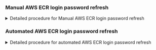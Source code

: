 
### Manual AWS ECR login password refresh
<details>
<summary>Detailed procedure for Manual AWS ECR login password refresh</summary>
1. Once the script is executed, it will pull the latest Sigrid images from the AWS ECR registry.
The script uses the AWS CLI to get a login password for the ECR registry and then logs in to the registry using Docker. 
After that, it pulls the specified images with the given version:

```bash
SIGRID_DOWNLOAD_REGION=eu-central-1
VERSION=1.0.20250603 # Replace with the desired version
SIGRID_DOWNLOAD_REGISTRY=5012345678901.dkr.ecr.${SIGRID_DOWNLOAD_REGION}.amazonaws.com
export AWS_ACCESS_KEY_ID="provided by SIG"
export AWS_SECRET_ACCESS_KEY="provided by SIG"
AWS_STDERR_FILE="/tmp/.aws-ecr-get-login-stderr"
PASSWORD=$(aws ecr get-login-password --region $SIGRID_DOWNLOAD_REGION)
echo $PASSWORD | docker login --username AWS --password-stdin $SIGRID_DOWNLOAD_REGISTRY 2> $AWS_STDERR_FILE > /dev/null
IMAGES=(
  softwareimprovementgroup/ai-explanation-service
  softwareimprovementgroup/auth-api-db-migration
  softwareimprovementgroup/auth-api
  softwareimprovementgroup/quality-model-service
  softwareimprovementgroup/sigrid-api-db-migration
  softwareimprovementgroup/sigrid-api
  softwareimprovementgroup/sigrid-frontend
  softwareimprovementgroup/sigrid-multi-analyzer
  softwareimprovementgroup/sigrid-multi-importer
)
for IMAGE in "${IMAGES[@]}"; do
  docker pull $SIGRID_DOWNLOAD_REGISTRY/$IMAGE:$VERSION
done
```
</details>

### Automated AWS ECR login password refresh
<details>
<summary>Detailed procedure for automated AWS ECR login password refresh</summary>
AWS ECR passwords expire after 12 hours. Therefore, a scheduled refresh can be implemented for Sigrid On-Premises deployments. This approach automatically refreshes the ECR registry password to maintain continuous access to container images. Note: this is only required when no internal container registry (cache) is used, or to automate the refreshing of images in your internal container registry.
Prerequisites
- An AWS IAM user with ECR access permissions, SIG will provided that.
- Access credentials for this user stored in a Kubernetes secret
- Kubernetes cluster with RBAC enabled
- AWS CLI version 2.x

The ECR key rotation system serves to:

1. Generate temporary ECR authentication tokens periodically
2. Create Kubernetes image pull secrets with these tokens
3. Ensure continuous access to AWS ECR container repositories

The ECR key rotation solution consists of several Kubernetes resources:

| Resource | Purpose |
| -------- | ------- |
| ServiceAccount | Provides identity to the CronJob |
| Role | Defines permissions for secret management |
| RoleBinding | Associates the Role with the ServiceAccount |
| ConfigMap | Contains the key rotation script |
| CronJob | Executes the key rotation script on a schedule |

<img src="../images/onpremise-ecr-access-key-rotation.png" width="80%" />


1. Service Account (ecr-key-rotation-sa.yaml)
Creates a Kubernetes identity for the CronJob:
```yaml
apiVersion: v1
kind: ServiceAccount
metadata:
  name: ecr-key-rotation-sa
  namespace: {{ .Release.Namespace }} # namespace where sigrid onprem is/will be deployed.
```

2. Role (ecr-key-rotation-role.yaml)
Defines permissions to manage secrets and jobs:
```yaml
apiVersion: rbac.authorization.k8s.io/v1
kind: Role
rules:
  - apiGroups: [""]
    resources: ["secrets"]
    verbs: ["get", "list", "create", "delete"]
  - apiGroups: ["batch"]
    resources: ["jobs"]
    verbs: ["get", "list", "watch", "create", "update", "patch", "delete"]
```

3. RoleBinding (ecr-key-rotation-role-binding.yaml)
Links the Role to the ServiceAccount:
```yaml
apiVersion: rbac.authorization.k8s.io/v1
kind: RoleBinding
subjects:
  - kind: ServiceAccount
    name: ecr-key-rotation-sa
roleRef:
  kind: Role
  name: eks-sigrid-onprem-ecr-key-rotation-role
```

4. ConfigMap (ecr-key-rotation-configmap.yaml)
Contains the shell script(rotate_ecr_keys.sh) that performs the ECR key rotation process:
  - Gets a temporary ECR authentication token
  - Creates a Docker config JSON
  - Creates/updates a Kubernetes secret containing this config
```yaml
apiVersion: v1
kind: ConfigMap
data:
  rotate_ecr_keys.sh: |-
    # Configuration
    # Sets up variables for Kubernetes API interaction
    # Uses the Kubernetes service account token for authentication
    # Reads namespace from the service account mount
    K8S_SECRET_NAME=ecr-image-pull-secret
    APISERVER=https://kubernetes.default.svc
    SERVICEACCOUNT=/var/run/secrets/kubernetes.io/serviceaccount
    NAMESPACE=$(cat ${SERVICEACCOUNT}/namespace)
    TOKEN=$(cat ${SERVICEACCOUNT}/token)
    CACERT=${SERVICEACCOUNT}/ca.crt
    # Uses AWS CLI to retrieve an ECR authentication token
    # The token is valid for 12 hours from generation
    # Combines "AWS:" with the password and base64 encodes it (Docker authentication format)
    PASSWORD=$(aws ecr get-login-password --region $SIGRID_DOWNLOAD_REGION)
    BASE64_ENCODED_CREDENTIALS=$(echo -n "AWS:${PASSWORD}" | base64 | tr -d '\n')
    # Creates a JSON definition for a Kubernetes secret
    # The secret is of type kubernetes.io/dockerconfigjson (special type for Docker registry credentials)
    # The value of .dockerconfigjson is a base64-encoded Docker config JSON
    # The format matches Docker's config.json structure with registry auth credentials
    cat >/tmp/create_secret.json <<EOT
    { "apiVersion": "v1",
      "kind": "Secret",
      "metadata": {
        "name": "${K8S_SECRET_NAME}"
      },
      "type": "kubernetes.io/dockerconfigjson",
      "data": {
        ".dockerconfigjson": "$(echo -n "{\"auths\":{\"$SIGRID_DOWNLOAD_REGISTRY\":{\"auth\":\"$BASE64_ENCODED_CREDENTIALS\"}}}" | base64 | tr -d '\n')"
      }
    }
    EOT
    # Uses curl to directly interact with the Kubernetes API
    # First deletes the existing secret (if present)
    # Creates a new secret with fresh credentials
    # Uses the service account token for authentication
    # Uses the CA certificate to validate the API server's identity
    echo "Deleting old secret..."
    curl -s --cacert ${CACERT} --header "Authorization: Bearer ${TOKEN}" "${APISERVER}/api/v1/namespaces/${NAMESPACE}/secrets/${K8S_SECRET_NAME}" -X DELETE
    echo "Creating new secret..."
    curl -s --cacert ${CACERT} --header "Authorization: Bearer ${TOKEN}" "${APISERVER}/api/v1/namespaces/${NAMESPACE}/secrets" -X POST -d @/tmp/create_secret.json -H 'Content-Type: application/json'
```
#### Important Technical Details:
  - Double Base64 Encoding: The script base64-encodes the entire Docker config JSON, which already contains a base64-encoded auth string.
  - Direct API Interaction: Uses curl instead of kubectl, allowing it to run without kubectl installed.
  - In-Cluster Authentication: Uses the service account token and CA certificate for secure API interaction.

5. CronJob (ecr-key-rotation-cronjob.yaml)
The CronJob resource schedules and executes the key rotation process:
```yaml
apiVersion: batch/v1
kind: CronJob
metadata:
  name: ecr-key-rotation
  namespace: {{ .Release.Namespace }} # namespace where sigrid onprem is/will be deployed.
spec:
  schedule: "0 */11 * * *"  # At 0 minute past every 11th hour, because token is valid for 12h.
  concurrencyPolicy: Forbid
  failedJobsHistoryLimit: 3
  successfulJobsHistoryLimit: 3
  jobTemplate:
    spec:
      template:
        spec:
          serviceAccountName: ecr-key-rotation-sa
          restartPolicy: OnFailure
          containers:
            - name: ecr-key-rotation
              image: public.ecr.aws/aws-cli/aws-cli:2.24.6  # Using AWS CLI image as base
              imagePullPolicy: IfNotPresent
              env:
                - name: SIGRID_DOWNLOAD_REGISTRY
                  value: 571600876202.dkr.ecr.eu-central-1.amazonaws.com
                - name: SIGRID_DOWNLOAD_REGION
                  value: eu-central-1
                - name: AWS_ACCESS_KEY_ID
                  valueFrom:
                    secretKeyRef:
                      name: # Kubernetes secret name where access key id is stored
                      key: AWS_ACCESS_KEY_ID
                - name: AWS_SECRET_ACCESS_KEY
                  valueFrom:
                    secretKeyRef:
                      name: # Kubernetes secret name where secret access key is stored
                      key: AWS_SECRET_ACCESS_KEY
              command:
                - /bin/sh
                - -c
                - date; /app/rotate_ecr_keys.sh
              resources:
                requests:
                  cpu: 100m
                  memory: 128Mi
                limits:
                  memory: 128Mi
              volumeMounts:
                - name: script
                  mountPath: /app
          volumes:
            - name: script
              configMap:
                name: ecr-key-rotation-script
                defaultMode: 0555
```
6. Store AWS Credentials in Kubernetes
Create a Kubernetes secret with the IAM user's credentials:
```yaml
apiVersion: v1
kind: Secret
metadata:
  name: sig-customer-access-secret
  namespace: {{ .Release.Namespace }} # namespace where sigrid onprem is/will be deployed.
type: Opaque
data:
  AWS_ACCESS_KEY_ID: #provided by SIG
  AWS_SECRET_ACCESS_KEY: #provided by SIG
```

### Update your deployment's values file
```
global:
  imagePullSecrets:
    - name: ecr-image-pull-secret
```
</details>